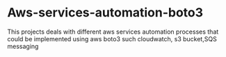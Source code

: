 # Aws-services-automation-boto3
This projects deals with different aws services automation processes that could be implemented using aws boto3 such  cloudwatch, s3 bucket,SQS messaging


